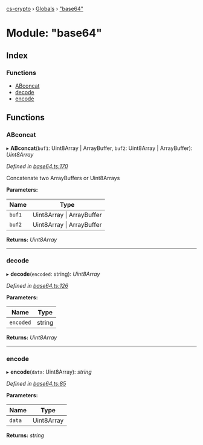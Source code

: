 [cs-crypto](../README.md) › [Globals](../globals.md) › ["base64"](_base64_.md)

# Module: "base64"

## Index

### Functions

* [ABconcat](_base64_.md#abconcat)
* [decode](_base64_.md#decode)
* [encode](_base64_.md#encode)

## Functions

###  ABconcat

▸ **ABconcat**(`buf1`: Uint8Array | ArrayBuffer, `buf2`: Uint8Array | ArrayBuffer): *Uint8Array*

*Defined in [base64.ts:170](https://github.com/very-amused/CS-crypto/blob/52dcd0b/src/base64.ts#L170)*

Concatenate two ArrayBuffers or Uint8Arrays

**Parameters:**

Name | Type |
------ | ------ |
`buf1` | Uint8Array &#124; ArrayBuffer |
`buf2` | Uint8Array &#124; ArrayBuffer |

**Returns:** *Uint8Array*

___

###  decode

▸ **decode**(`encoded`: string): *Uint8Array*

*Defined in [base64.ts:126](https://github.com/very-amused/CS-crypto/blob/52dcd0b/src/base64.ts#L126)*

**Parameters:**

Name | Type |
------ | ------ |
`encoded` | string |

**Returns:** *Uint8Array*

___

###  encode

▸ **encode**(`data`: Uint8Array): *string*

*Defined in [base64.ts:85](https://github.com/very-amused/CS-crypto/blob/52dcd0b/src/base64.ts#L85)*

**Parameters:**

Name | Type |
------ | ------ |
`data` | Uint8Array |

**Returns:** *string*
